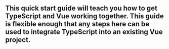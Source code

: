## This quick start guide will teach you how to get TypeScript and Vue working together. This guide is flexible enough that any steps here can be used to integrate TypeScript into an existing Vue project.

